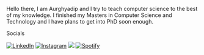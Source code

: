 Hello there, I am Aurghyadip and I try to teach computer science to the best of my knowledge. I finished my Masters in Computer Science and Technology and I have plans to get into PhD soon enough.

Socials

<a href="https://www.linkedin.com/in/aurghyadip-kundu-b19bb748/" target="_blank"><img src="https://img.shields.io/badge/LinkedIn-%230077B5.svg?&style=flat-square&logo=linkedin&logoColor=white" alt="LinkedIn"></a>
<a href="https://www.instagram.com/aurghyadip" target="_blank"><img src="https://img.shields.io/badge/Instagram-%23E4405F.svg?&style=flat-square&logo=instagram&logoColor=white" alt="Instagram"></a>
<a href="https://twitter.com/aurghyadip" target="_blank"><img src="https://img.shields.io/twitter/follow/aurghyadip"></a>
<a href="https://open.spotify.com/user/7o7l93a8kxy160ze070au2hn5" target="_blank"><img src="https://img.shields.io/badge/Spotify-%231ED760.svg?&style=flat-square&logo=spotify&logoColor=white" alt="Spotify"></a>
